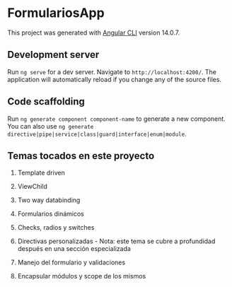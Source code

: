 # FormulariosApp

This project was generated with [Angular CLI](https://github.com/angular/angular-cli) version 14.0.7.

## Development server

Run `ng serve` for a dev server. Navigate to `http://localhost:4200/`. The application will automatically reload if you change any of the source files.

## Code scaffolding

Run `ng generate component component-name` to generate a new component. You can also use `ng generate directive|pipe|service|class|guard|interface|enum|module`.

## Temas tocados en este proyecto

1. Template driven

2. ViewChild

3. Two way databinding

4. Formularios dinámicos

5. Checks, radios y switches

6. Directivas personalizadas - Nota: este tema se cubre a profundidad después en una sección especializada

7. Manejo del formulario y validaciones

8. Encapsular módulos y scope de los mismos
